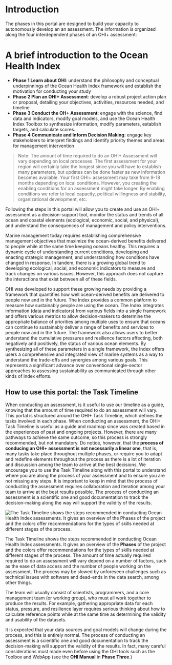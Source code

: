 # Introduction

The phases in this portal are designed to build your capacity to autonomously develop an an assessment. The information is organized along the four interdependent phases of an OHI+ assessment:

# A brief introduction to the Ocean Health Index


- **Phase 1 Learn about OHI**: understand the philosophy and conceptual underpinnings of the Ocean Health Index framework and establish the motivation for conducting your study
- **Phase 2 Plan an OHI+ Assessment**: develop a robust project action plan or proposal, detailing your objectives, activities, resources needed, and timeline
- **Phase 3 Conduct the OH+ Assessment**: engage with the science, find data and indicators, modify goal models, and use the Ocean Health Index Toolbox to synthesize information, modify parameters, establish targets, and calculate scores.
- **Phase 4 Communicate and Inform Decision Making**: engage key stakeholders to interpret findings and identify priority themes and areas for management intervention

> Note: The amount of time required to do an OHI+ Assessment will vary depending on local processes. The first assessment for your region will certainly take the longest since you will have to establish many parameters, but updates can be done faster as new information becomes available. Your first OHI+ assessment may take from 9-18 months depending on local conditions. However, you creating the enabling conditions for an assessment might take longer. By enabling conditions we refer to local capacity, political willingness and stability, organizational development, etc.

Following the steps in this portal will allow you to create and use an OHI+ assessment as a decision-support tool, monitor the status and trends of all ocean and coastal elements (ecological, economic, social, and physical), and understand the consequences of management and policy interventions.

Marine management today requires establishing comprehensive management objectives that maximize the ocean-derived benefits delivered to people while at the same time keeping oceans healthy. This requires a dynamic cycle of understanding current conditions, developing and enacting strategic management, and understanding how conditions have changed in response. In tandem, there is a growing global trend to developing ecological, social, and economic indicators to measure and track changes on various issues. However, this approach does not capture the interactions that exist between all of these fields.

OHI was developed to support these growing needs by providing a framework that quantifies how well ocean-derived benefits are delivered to people now and in the future. The Index provides a common platform to measure how sustainably people are using the ocean. The Index integrates information (data and indicators) from various fields into a single framework and offers various metrics to allow decision-makers to determine the appropriate balance of priorities among multiple uses to ensure that oceans can continue to sustainably deliver a range of benefits and services to people now and in the future. The framework also allows users to better understand the cumulative pressures and resilience factors affecting, both negatively and positively, the status of various ocean elements. By synthesizing all of these parameters in a single framework, the Index offers users a comprehensive and integrated view of marine systems as a way to understand the trade-offs and synergies among various goals. This represents a significant advance over conventional single-sector approaches to assessing sustainability as communicated through other kinds of index efforts.

## How to use this portal: the Task Timeline

When conducting an assessment, is it useful to use our timeline as a guide, knowing that the amount of time required to do an assessment will vary. This portal is structured around the OHI+ Task Timeline, which defines the tasks involved in each phase. When conducting an assessment, the OHI+ Task Timeline is useful as a guide and roadmap since was created based in the experiences of past and ongoing projects. However, there are many pathways to achieve the same outcome, so this process is strongly recommended, but not mandatory. Do notice, however, that the **process of conducing an OHI+ assessment is not necessarily a linear one**, that is, many tasks take place throughout multiple phases, or require you to adapt and redefine elements throughout the process as there is a lot of iteration and discussion among the team to arrive at the best decisions. We encourage you to use the Task Timeline along with this portal to understand where you are along the process of your assessment and to ensure you are not missing any steps. It is important to keep in mind that the process of conducting the assessment requires collaboration and iteration among your team to arrive at the best results possible. The process of conducting an assessment is a scientific one and good documentation to track the decision-making along the way will support the validity of the results.

![The Task Timeline shows the steps recommended in conducting Ocean Health Index assessments. It gives an overview of the **Phases** of the project and the colors offer recommendations for the types of skills needed at different stages of the process.](.3_conduct_manual/fig/task_timeline.png)

The Task Timeline shows the steps recommended in conducting Ocean Health Index assessments. It gives an overview of the **Phases** of the project and the colors offer recommendations for the types of skills needed at different stages of the process. The amount of time actually required required to do an assessment will vary depend on a number of factors, such as the ease of data access and the number of people working on the assessment. The process may be slowed by unforeseen challenges such as technical issues with software and dead-ends in the data search, among other things.

The team will usually consist of scientists, programmers, and a core management team (or working group), who must all work together to produce the results. For example, gathering appropriate data for each status, pressure, and resilience layer requires serious thinking about how to calculate reference points while at the same time as determining the validity and usability of the datasets.

It is expected that your data sources and goal models will change during the process, and this is entirely normal. The process of conducting an assessment is a scientific one and good documentation to track the decision-making will support the validity of the results. In fact, many careful considerations must made even before using the OHI tools such as the Toolbox and WebApp (see the **OHI Manual** in **Phase Three**.)
